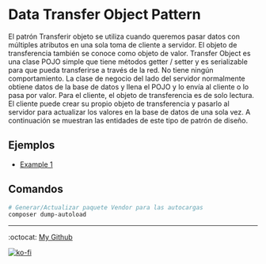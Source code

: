 # Data Transfer Object Pattern

El patrón Transferir objeto se utiliza cuando queremos pasar datos con múltiples atributos en una sola toma de cliente a servidor. El objeto de transferencia también se conoce como objeto de valor. Transfer Object es una clase POJO simple que tiene métodos getter / setter y es serializable para que pueda transferirse a través de la red. No tiene ningún comportamiento. La clase de negocio del lado del servidor normalmente obtiene datos de la base de datos y llena el POJO y lo envía al cliente o lo pasa por valor. Para el cliente, el objeto de transferencia es de solo lectura. El cliente puede crear su propio objeto de transferencia y pasarlo al servidor para actualizar los valores en la base de datos de una sola vez. A continuación se muestran las entidades de este tipo de patrón de diseño.

## Ejemplos

- [Example 1](./example1)

## Comandos

```bash
# Generar/Actualizar paquete Vendor para las autocargas
composer dump-autoload
```

---
:octocat: [My Github](https://github.com/FernandoCalmet)

[![ko-fi](https://www.ko-fi.com/img/githubbutton_sm.svg)](https://ko-fi.com/T6T41JKMI)
